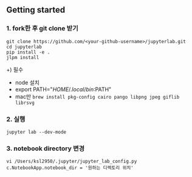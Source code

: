 ## Getting started


### 1. fork한 후 git clone 받기   
```shell
git clone https://github.com/<your-github-username>/jupyterlab.git
cd jupyterlab
pip install -e .
jlpm install
```
+) 필수 
- node 설치
- export PATH="$HOME/.local/bin:$PATH"
- mac만 ```brew install pkg-config cairo pango libpng jpeg giflib librsvg```
   
### 2. 실행 
```shell
jupyter lab --dev-mode
```

### 3. notebook directory 변경 
```shell
vi /Users/ksl2950/.jupyter/jupyter_lab_config.py
c.NotebookApp.notebook_dir = '원하는 디렉토리 위치'

```
